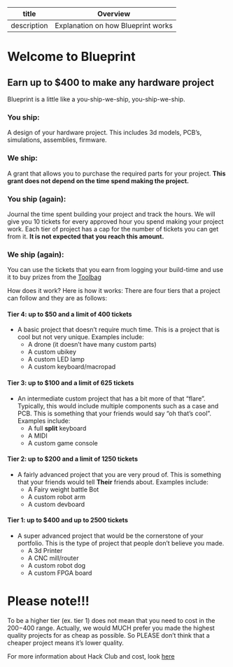| title       | Overview                           |
| ----------- | ---------------------------------- |
| description | Explanation on how Blueprint works |

# Welcome to Blueprint

## Earn up to $400 to make any hardware project

Blueprint is a little like a you-ship-we-ship, you-ship-we-ship.

### You ship:

A design of your hardware project. This includes 3d models, PCB’s, simulations, assemblies, firmware.

### We ship:

A grant that allows you to purchase the required parts for your project. **This grant does not depend on the time spend making the project.**

### You ship (again):

Journal the time spent building your project and track the hours. We will give you 10 tickets for every approved hour you spend making your project work. Each tier of project has a cap for the number of tickets you can get from it. **It is not expected that you reach this amount.**

### We ship (again):

You can use the tickets that you earn from logging your build-time and use it to buy prizes from the [Toolbag](/toolbag)

How does it work?
Here is how it works:
There are four tiers that a project can follow and they are as follows:

#### Tier 4: up to $50 and a limit of 400 tickets

- A basic project that doesn’t require much time. This is a project that is cool but not very unique. Examples include:
  - A drone (it doesn’t have many custom parts)
  - A custom ubikey
  - A custom LED lamp
  - A custom keyboard/macropad

#### Tier 3: up to $100 and a limit of 625 tickets

- An intermediate custom project that has a bit more of that “flare”. Typically, this would include multiple components such as a case and PCB. This is something that your friends would say “oh that’s cool”. Examples include:
  - A full **split** keyboard
  - A MIDI
  - A custom game console

#### Tier 2: up to $200 and a limit of 1250 tickets

- A fairly advanced project that you are very proud of. This is something that your friends would tell **Their** friends about. Examples include:
  - A Fairy weight battle Bot
  - A custom robot arm
  - A custom devboard

#### Tier 1: up to $400 and up to 2500 tickets

- A super advanced project that would be the cornerstone of your portfolio. This is the type of project that people don’t believe you made.
  - A 3d Printer
  - A CNC mill/router
  - A custom robot dog
  - A custom FPGA board

# Please note!!!

To be a higher tier (ex. tier 1) does not mean that you need to cost in the $200-$400 range. Actually, we would MUCH prefer you made the highest quality projects for as cheap as possible. So PLEASE don’t think that a cheaper project means it’s lower quality.

For more information about Hack Club and cost, look [here](/docs/about-cost)

